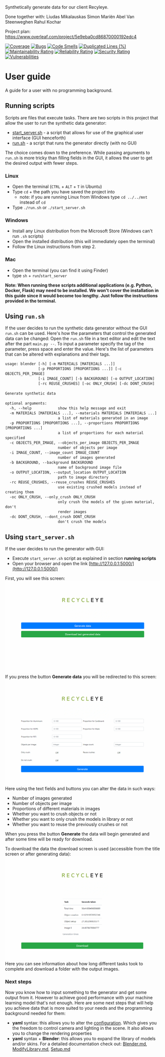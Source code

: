 Synthetically generate data for our client Recyleye.

Done together with: 
Liudas Mikalauskas
Simon Mariën
Abel Van Steenweghen
Rahul Kochar

Project plan: https://www.overleaf.com/project/5e9eba0cd86870000192edc4

[![Coverage](https://sonarcloud.io/api/project_badges/measure?project=tudelt-project&metric=coverage&token=f5d41b95f43e05d080447ad9da895f54d4ebf033)](https://sonarcloud.io/dashboard?id=tudelt-project)
[![Bugs](https://sonarcloud.io/api/project_badges/measure?project=tudelt-project&metric=bugs&token=f5d41b95f43e05d080447ad9da895f54d4ebf033)](https://sonarcloud.io/dashboard?id=tudelt-project)
[![Code Smells](https://sonarcloud.io/api/project_badges/measure?project=tudelt-project&metric=code_smells&token=f5d41b95f43e05d080447ad9da895f54d4ebf033)](https://sonarcloud.io/dashboard?id=tudelt-project)
[![Duplicated Lines (%)](https://sonarcloud.io/api/project_badges/measure?project=tudelt-project&metric=duplicated_lines_density&token=f5d41b95f43e05d080447ad9da895f54d4ebf033)](https://sonarcloud.io/dashboard?id=tudelt-project)
[![Maintainability Rating](https://sonarcloud.io/api/project_badges/measure?project=tudelt-project&metric=sqale_rating&token=f5d41b95f43e05d080447ad9da895f54d4ebf033)](https://sonarcloud.io/dashboard?id=tudelt-project)
[![Reliability Rating](https://sonarcloud.io/api/project_badges/measure?project=tudelt-project&metric=reliability_rating&token=f5d41b95f43e05d080447ad9da895f54d4ebf033)](https://sonarcloud.io/dashboard?id=tudelt-project)
[![Security Rating](https://sonarcloud.io/api/project_badges/measure?project=tudelt-project&metric=security_rating&token=f5d41b95f43e05d080447ad9da895f54d4ebf033)](https://sonarcloud.io/dashboard?id=tudelt-project)
[![Vulnerabilities](https://sonarcloud.io/api/project_badges/measure?project=tudelt-project&metric=vulnerabilities&token=f5d41b95f43e05d080447ad9da895f54d4ebf033)](https://sonarcloud.io/dashboard?id=tudelt-project)

# User guide
A guide for a user with no programming background.

## Running scripts
Scripts are files that execute tasks. There are two scripts in this project that allow the user to run the synthetic data generator:
* [start_server.sh](start_server.sh) - a script that allows for use of the graphical user interface (GUI henceforth)
* [run.sh](run.sh) - a script that runs the generator directly (with no GUI)

The choice comes down to the preference. While passing arguments to `run.sh` is more tricky than filling fields in the GUI, it allows the user to get the desired output with fewer steps. 

### Linux
* Open the terminal (`CTRL` + `ALT` + `T` in Ubuntu)
* Type `cd` + the path you have saved the project into
    * note: if you are running Linux from Windows type `cd ../../mnt` instead of `cd`
* Type `./run.sh` or `./start_server.sh`

### Windows
* Install any Linux distribution from the Microsoft Store (Windows can't run `.sh` scripts)
* Open the installed distribution (this will immediately open the terminal)
* Follow the Linux instructions from step 2.

### Mac
* Open the terminal (you can find it using Finder)
* type `sh` + `run`/`start_server`

__Note: When running these scripts additional applications (e.g. Python, Docker, Flask) may need to be installed.
We won't cover the installation in this guide since it would become too lengthy.
Just follow the instructions provided in the terminal.__

## Using `run.sh`
If the user decides to run the synthetic data generator without the GUI `run.sh` can be used.
Here's how the parameters that control the generated data can be changed:
Open the `run.sh` file in a text editor and edit the text after the part `main.py --`. To input a parameter specify the tag of the parameter, press space and enter the value. Here's the list of parameters that can be altered with explanations and their tags. 
```shell script
usage: blender [-h] [-m MATERIALS [MATERIALS ...]]
               [-p PROPORTIONS [PROPORTIONS ...]] [-c OBJECTS_PER_IMAGE]
               [-i IMAGE_COUNT] [-b BACKGROUND] [-o OUTPUT_LOCATION]
               [-rc REUSE_CRUSHES] [-oc ONLY_CRUSH] [-dc DONT_CRUSH]

Generate synthetic data

optional arguments:
  -h, --help            show this help message and exit
  -m MATERIALS [MATERIALS ...], --materials MATERIALS [MATERIALS ...]
                        a list of materials generated in an image
  -p PROPORTIONS [PROPORTIONS ...], --proportions PROPORTIONS [PROPORTIONS ...]
                        a list of proportions for each material specified
  -c OBJECTS_PER_IMAGE, --objects_per_image OBJECTS_PER_IMAGE
                        number of objects per image
  -i IMAGE_COUNT, --image_count IMAGE_COUNT
                        number of images generated
  -b BACKGROUND, --background BACKGROUND
                        name of background image file
  -o OUTPUT_LOCATION, --output_location OUTPUT_LOCATION
                        path to image directory
  -rc REUSE_CRUSHES, --reuse_crushes REUSE_CRUSHES
                        use existing crushed models instead of creating them
  -oc ONLY_CRUSH, --only_crush ONLY_CRUSH
                        only crush the models of the given material, don't
                        render images
  -dc DONT_CRUSH, --dont_crush DONT_CRUSH
                        don't crush the models
```
## Using `start_server.sh`
If the user decides to run the generator with GUI:
* Execute `start_server.sh` script  as explained in section **running scripts**
* Open your browser and open the link [http://127.0.0.1:5000/](http://127.0.0.1:5000/)

First, you will see this screen:
![Title screen](Documentation/screens/index.png)
If you press the button **Generate data** you will be redirected to this screen:
![Generate screen](Documentation/screens/generate.png)
Here using the text fields and buttons you can alter the data in such ways:
* Number of images generated
* Number of objects per image
* Proportions of different materials in images
* Whether you want to crush objects or not
* Whether you want to only crush the models in library or not
* Whether you want to reuse the previously crushes or not

When you press the button **Generate** the data will begin generated and after some time
will be ready for download.

To download the data the download screen is used (accessible from the title screen or after generating data):
![Download screen](Documentation/screens/download.png)
Here you can see information about how long different tasks took to complete and download a
folder with the output images.

### Next steps
Now you know how to input something to the generator and get some output from it. However to achieve
good performance with your machine learning model that's not enough. Here are some next
steps that will help you achieve data that is more suited to your needs and the programming
background needed for them:
* **yaml** syntax: this allows you to alter the [configuration](configuration.yaml). Which gives
you the freedom to control camera and lighting in the scene. It also allows you to change the rendering properties
* **yaml** syntax + **Blender**: this allows you to expand the library of models and/or skins. For a
detailed documentation check out: [Blender.md](Documentation/Blender.md), [ModifyLibrary.md](Documentation/ModifyLibrary.md), [Setup.md](Documentation/Setup.md)
